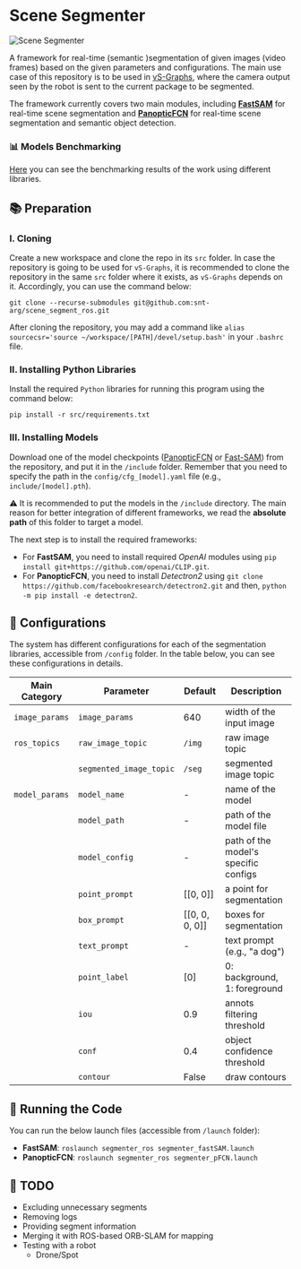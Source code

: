 # Scene Segmenter

![Scene Segmenter](demo.gif "Scene Segmenter")

A framework for real-time (semantic )segmentation of given images (video frames) based on the given parameters and configurations. The main use case of this repository is to be used in [vS-Graphs](https://github.com/snt-arg/visual_sgraphs), where the camera output seen by the robot is sent to the current package to be segmented.

The framework currently covers two main modules, including **[FastSAM](https://github.com/CASIA-IVA-Lab/FastSAM)** for real-time scene segmentation and **[PanopticFCN](https://github.com/dvlab-research/PanopticFCN)** for real-time scene segmentation and semantic object detection.

### 📊 Models Benchmarking

[Here](https://github.com/snt-arg/scene_segmentation_benchmark) you can see the benchmarking results of the work using different libraries.

## 📚 Preparation

### I. Cloning

Create a new workspace and clone the repo in its `src` folder. In case the repository is going to be used for `vS-Graphs`, it is recommended to clone the repository in the same `src` folder where it exists, as `vS-Graphs` depends on it. Accordingly, you can use the command below:

```
git clone --recurse-submodules git@github.com:snt-arg/scene_segment_ros.git
```

After cloning the repository, you may add a command like `alias sourcecsr='source ~/workspace/[PATH]/devel/setup.bash'` in your `.bashrc` file.

### II. Installing Python Libraries

Install the required `Python` libraries for running this program using the command below:

```
pip install -r src/requirements.txt
```

### III. Installing Models

Download one of the model checkpoints ([PanopticFCN](https://github.com/dvlab-research/PanopticFCN#results) or [Fast-SAM](https://github.com/CASIA-IVA-Lab/FastSAM#replicate-demo)) from the repository, and put it in the `/include` folder. Remember that you need to specify the path in the `config/cfg_[model].yaml` file (e.g., `include/[model].pth`).

⚠️ It is recommended to put the models in the `/include` directory. The main reason for better integration of different frameworks, we read the **absolute path** of this folder to target a model.

The next step is to install the required frameworks:

- For **FastSAM**, you need to install required _OpenAI_ modules using `pip install git+https://github.com/openai/CLIP.git`.
- For **PanopticFCN**, you need to install _Detectron2_ using `git clone https://github.com/facebookresearch/detectron2.git` and then, `python -m pip install -e detectron2`.

## 🔨 Configurations

The system has different configurations for each of the segmentation libraries, accessible from `/config` folder. In the table below, you can see these configurations in details.

| Main Category  | Parameter               | Default        | Description                          |
| -------------- | ----------------------- | -------------- | ------------------------------------ |
| `image_params` | `image_params`          | 640            | width of the input image             |
| `ros_topics`   | `raw_image_topic`       | `/img`         | raw image topic                      |
|                | `segmented_image_topic` | `/seg`         | segmented image topic                |
| `model_params` | `model_name`            | -              | name of the model                    |
|                | `model_path`            | -              | path of the model file               |
|                | `model_config`          | -              | path of the model's specific configs |
|                | `point_prompt`          | [[0, 0]]       | a point for segmentation             |
|                | `box_prompt`            | [[0, 0, 0, 0]] | boxes for segmentation               |
|                | `text_prompt`           | -              | text prompt (e.g., "a dog")          |
|                | `point_label`           | [0]            | 0: background, 1: foreground         |
|                | `iou`                   | 0.9            | annots filtering threshold           |
|                | `conf`                  | 0.4            | object confidence threshold          |
|                | `contour`               | False          | draw contours                        |

## 🚀 Running the Code

You can run the below launch files (accessible from `/launch` folder):

- **FastSAM**: `roslaunch segmenter_ros segmenter_fastSAM.launch`
- **PanopticFCN**: `roslaunch segmenter_ros segmenter_pFCN.launch`

## 📅 TODO

- Excluding unnecessary segments
- Removing logs
- Providing segment information
- Merging it with ROS-based ORB-SLAM for mapping
- Testing with a robot
  - Drone/Spot
